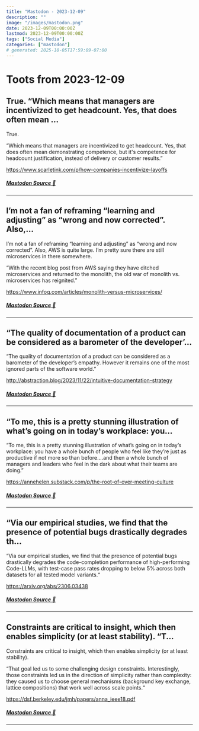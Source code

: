 ```yaml
---
title: "Mastodon - 2023-12-09"
description: ""
image: "/images/mastodon.png"
date: 2023-12-09T00:00:00Z
lastmod: 2023-12-09T00:00:00Z
tags: ["Social Media"]
categories: ["mastodon"]
# generated: 2025-10-05T17:59:09-07:00
---
```


# Toots from 2023-12-09

## True.  “Which means that managers are incentivized to get headcount. Yes, that does often mean ...

True.

“Which means that managers are incentivized to get headcount. Yes, that does often mean demonstrating competence, but it's competence for headcount justification, instead of delivery or customer results.”

<https://www.scarletink.com/p/how-companies-incentivize-layoffs>

##### [Mastodon Source 🐘](https://hachyderm.io/@mweagle/111550525679657901)

---

## I’m not a fan of reframing “learning and adjusting” as “wrong and now corrected”. Also,...

I’m not a fan of reframing “learning and adjusting” as “wrong and now corrected”. Also, AWS is quite large. I’m pretty sure there are still microservices in there somewhere.

“With the recent blog post from AWS saying they have ditched microservices and returned to the monolith, the old war of monolith vs. microservices has reignited.”

<https://www.infoq.com/articles/monolith-versus-microservices/>

##### [Mastodon Source 🐘](https://hachyderm.io/@mweagle/111548835525852794)

---

## “The quality of documentation of a product can be considered as a barometer of the developer’...

“The quality of documentation of a product can be considered as a barometer of the developer’s empathy. However it remains one of the most ignored parts of the software world.”

<http://abstraction.blog/2023/11/22/intuitive-documentation-strategy>

##### [Mastodon Source 🐘](https://hachyderm.io/@mweagle/111548780393241498)

---

## “To me, this is a pretty stunning illustration of what’s going on in today’s workplace: you...

“To me, this is a pretty stunning illustration of what’s going on in today’s workplace: you have a whole bunch of people who feel like they’re just as productive if not more so than before….and then a whole bunch of managers and leaders who feel in the dark about what their teams are doing.”

<https://annehelen.substack.com/p/the-root-of-over-meeting-culture>

##### [Mastodon Source 🐘](https://hachyderm.io/@mweagle/111548713113224567)

---

## “Via our empirical studies, we find that the presence of potential bugs drastically degrades th...

“Via our empirical studies, we find that the presence of potential bugs drastically degrades the code-completion performance of high-performing Code-LLMs, with test-case pass rates dropping to below 5% across both datasets for all tested model variants.“

<https://arxiv.org/abs/2306.03438>

##### [Mastodon Source 🐘](https://hachyderm.io/@mweagle/111548506828474357)

---

## Constraints are critical to insight, which then enables simplicity (or at least stability).  “T...

Constraints are critical to insight, which then enables simplicity (or at least stability).

“That goal led us to some challenging design constraints. Interestingly, those constraints led us in the direction of simplicity rather than complexity: they caused us to choose general mechanisms (background key exchange, lattice compositions) that work well across scale points.“

<https://dsf.berkeley.edu/jmh/papers/anna_ieee18.pdf>

##### [Mastodon Source 🐘](https://hachyderm.io/@mweagle/111548470206342591)

---

